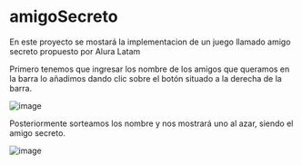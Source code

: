 # amigoSecreto

En este proyecto se mostará la implementacion de un juego llamado amigo secreto propuesto por Alura Latam

Primero tenemos que ingresar los nombre de los amigos que queramos en la barra lo añadimos dando clic sobre el botón situado a la derecha de la barra.

![image](https://github.com/user-attachments/assets/1b2194c4-23f3-4cf5-9dda-d63ac8cf81a4)

Posteriormente sorteamos los nombre y nos mostrará uno al azar, siendo el amigo secreto.

![image](https://github.com/user-attachments/assets/72ca6791-83de-47f6-9263-d6971102f963)
